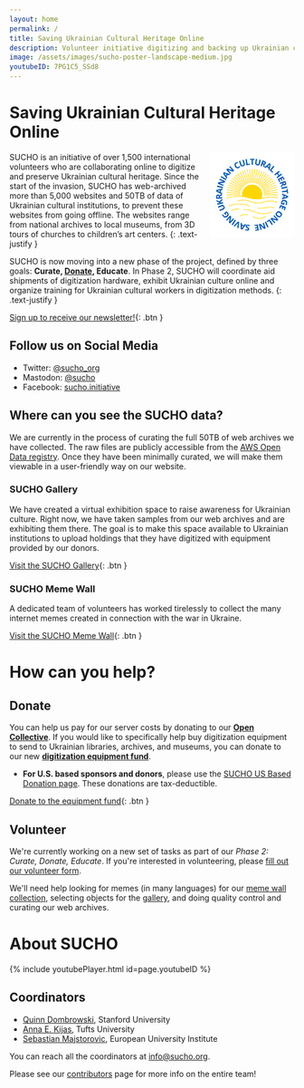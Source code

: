 ```yaml
---
layout: home
permalink: /
title: Saving Ukrainian Cultural Heritage Online
description: Volunteer initiative digitizing and backing up Ukrainian culture.
image: /assets/images/sucho-poster-landscape-medium.jpg
youtubeID: 7PG1C5_SSd8
---
```


# Saving Ukrainian Cultural Heritage Online

<img src="/assets/images/sucho-logo.png" width="150px" style="float:right; margin-left: 10px;" title="Saving Ukrainian Cultural Heritage Online">

SUCHO is an initiative of over 1,500 international volunteers who are collaborating online to digitize and preserve Ukrainian cultural heritage. Since the start of the invasion, SUCHO has web-archived more than 5,000 websites and 50TB of data of Ukrainian cultural institutions, to prevent these websites from going offline. The websites range from national archives to local museums, from 3D tours of churches to children’s art centers.
{: .text-justify }

SUCHO is now moving into a new phase of the project, defined by three goals: **Curate, [Donate](#donate), Educate**. In Phase 2, SUCHO will coordinate aid shipments of digitization hardware, exhibit Ukrainian culture online and organize training for Ukrainian cultural workers in digitization methods.
{: .text-justify }

[Sign up to receive our newsletter!](https://subscribepage.io/sucho){: .btn }

## Follow us on Social Media

- Twitter: [@sucho_org](https://twitter.com/sucho_org)
- Mastodon: <a rel="me" href="https://hcommons.social/@sucho/">@sucho</a> 
- Facebook: [sucho.initiative](https://www.facebook.com/sucho.initiative)

## Where can you see the SUCHO data?

We are currently in the process of curating the full 50TB of web archives we have collected. The raw files are publicly accessible from the [AWS Open Data registry](https://registry.opendata.aws/sucho/). Once they have been minimally curated, we will make them viewable in a user-friendly way on our website.

### SUCHO Gallery

We have created a virtual exhibition space to raise awareness for Ukrainian culture. Right now, we have taken samples from our web archives and are exhibiting them there. The goal is to make this space available to Ukrainian institutions to upload holdings that they have digitized with equipment provided by our donors.

[Visit the SUCHO Gallery](https://gallery.sucho.org/){: .btn }

### SUCHO Meme Wall

A dedicated team of volunteers has worked tirelessly to collect the many internet memes created in connection with the war in Ukraine.

[Visit the SUCHO Meme Wall](https://memes.sucho.org/){: .btn }

# How can you help?

## Donate
You can help us pay for our server costs by donating to our **[Open Collective](https://opencollective.com/sucho)**. If you would like to specifically help buy digitization equipment to send to Ukrainian libraries, archives, and museums, you can donate to our new **[digitization equipment fund](https://opencollective.com/sucho/projects/equipment)**.
- **For U.S. based sponsors and donors**, please use the [SUCHO US Based Donation page](https://kbfus.networkforgood.com/projects/54563-o-kbfus-funds-saving-ukrainian-cultural-heritage-online). These donations are tax-deductible.

[Donate to the equipment fund](https://opencollective.com/sucho/projects/equipment){: .btn }

## Volunteer
We're currently working on a new set of tasks as part of our *Phase 2: Curate, Donate, Educate*. If you're interested in volunteering, please [fill out our volunteer form](https://forms.gle/toGdykQLGfXKZBKy5).

We'll need help looking for memes (in many languages) for our [meme wall collection](https://memes.sucho.org/), selecting objects for the [gallery](https://gallery.sucho.org/), and doing quality control and curating our web archives.

# About SUCHO

{% include youtubePlayer.html id=page.youtubeID %}


## Coordinators
- [Quinn Dombrowski](https://twitter.com/quinnanya), Stanford University
- [Anna E. Kijas](https://twitter.com/anna_kijas), Tufts University
- [Sebastian Majstorovic](https://www.storytracer.org), European University Institute

You can reach all the coordinators at [info@sucho.org](mailto:info@sucho.org).

Please see our [contributors](/contributors) page for more info on the entire team!

